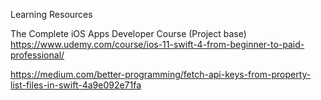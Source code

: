 Learning Resources

The Complete iOS Apps Developer Course (Project base)
https://www.udemy.com/course/ios-11-swift-4-from-beginner-to-paid-professional/ 

https://medium.com/better-programming/fetch-api-keys-from-property-list-files-in-swift-4a9e092e71fa

